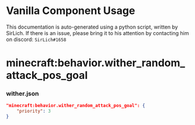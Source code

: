 # Vanilla Component Usage
This documentation is auto-generated using a python script, written by SirLich. If there is an issue, please bring it to his attention by contacting him on discord: `SirLich#1658`

# minecraft:behavior.wither_random_attack_pos_goal
### wither.json
```JSON
"minecraft:behavior.wither_random_attack_pos_goal": {
    "priority": 3
}
```

